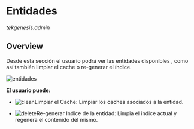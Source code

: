 # Entidades

_tekgenesis.admin_

## Overview

Desde esta sección el usuario podrá ver las entidades disponibles , como así también limpiar el cache o re-generar el índice.

![entidades](/img/entities.png)

**El usuario puede:** 

- ![clean](/img/entitiesClean.png)Limpiar el Cache: Limpiar los caches asociados a la entidad. 

- ![delete](/img/delete.png)Re-generar Indice de la entidad: Limpia el indice actual y regenera el contenido del mismo.



